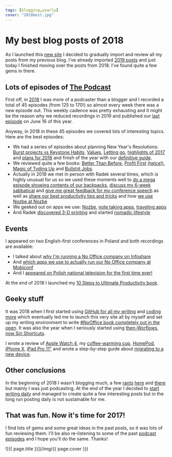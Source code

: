 ```yaml
---
tags: [blogging,yearly]
cover: "2018best.jpg"
---
```


# My best blog posts of 2018

As I launched this [new site](/new) I decided to gradually import and review all my posts from my previous blog. I’ve already imported [2019 posts](/2019best) and just today I finished moving over the posts from 2018. I’ve found quite a few gems in there.

<!--More-->

## Lots of episodes of [The Podcast](/podcast)

First off, in [2018](/2018) I was more of a podcaster than a blogger and I recorded a total of 45 episodes (from 125 to 170!) so almost every week there was a new episode out. This weekly cadence was pretty exhausting and it might be the reason why we reduced recordings in 2019 and published our [last episode](/podcast-208) on June 16 of this year.

Anyway, in 2018 in these 45 episodes we covered lots of interesting topics. Here are the best episodes:

- We had a series of episodes about planning New Year's Resolutions: [Burst projects vs Keystone Habits](/podcast-127), [Values](/podcast-128), [Letting go](/podcast-129), [highlights of 2017](/podcast-130) and [plans for 2018](/podcast-131) and finish of the year with our [definitive guide](/podcast-170).
- We reviewed quite a few books: [Better Than Before](/podcast-133), [Profit First](/podcast-148) [(twice!)](/podcast-149), [Magic of Tyding Up](/podcast-146) and [Bullshit Jobs](/podcast-169).
- Actually in 2018 we met in person with Radek several times, which is highly unusual for us so we used these moments well to [do a mega episode showing contents of our backpacks](/podcast-162), [discuss my 6-week sabbatical](/podcast-158) and [give me great feedback for my conference speech](/podcast-145) as well as [share our best productivity tips and tricks](/podcast-139) and how [we use Nozbe at Nozbe](/podcast-141)
- We geeked out on apps we use: [Nozbe](/podcast-134), [note taking apps](/podcast-135), [traveling apps](/podcast-136)
- And Radek [discovered 3-D printing](/podcast-152) and started [nomadic lifestyle](/podcast-137)

## Events

I appeared on two English-first conferences in Poland and both recordings are available:

* I talked about [why I'm running a No Office company on Infoshare](/infoshare)
* And [which apps we use to actually run our No Office company at Mobiconf](/mobiconfvideo)
* And I [appeared on Polish national television for the first time ever!](/tvp2)

At the end of 2018 I launched my [10 Steps to Ultimate Productivity book](/10stepsbook).

## Geeky stuff

It was 2018 when I first started using [GitHub for all my writing](/github) and [coding more](/code) which eventually led me to launch this very site all by myself and set up my writing environment to write [#NoOffice book completely out in the open](https://NoOffice.org/). It was also the year when I seriously started using [then-Worflows, now Siri Shortcuts](/workflows).

I wrote a review of [Apple Watch 4](/watch4), my [coffee-warming cup](/coffee), [HomePod](/homepod/), [iPhone X](/iphonex), [iPad Pro 11"](/ipadretro) and wrote a step-by-step guide about [migrating to a new device](/newdevice).

## Other conclusions

In the beginning of 2018 I wasn't blogging much, a few [rants](/goldenstate) [here](/football) and [there](/audi) but mainly I was just podcasting. At the end of the year I decided to [start writing daily](/newhabits/) and managed to create quite a few interesting posts but in the long run posting daily is not sustainable for me.

## That was fun. Now it's time for 2017!

I find lots of gems and some great ideas in the past posts, so it was lots of fun reviewing them. I'll be also re-listening to some of the past [podcast episodes](/podcast) and I hope you'll do the same. Thanks!


![{{ page.title }}](/img/{{ page.cover }})

[n]: https://nozbe.com/?a=mike
[np]: https://nozbe.com/personal/?a=mike